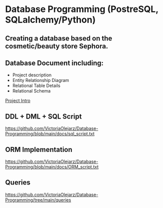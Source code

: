 # Database Programming (PostreSQL, SQLalchemy/Python)

## Creating a database based on the cosmetic/beauty store Sephora.
## Database Document including:
- Project description
- Entity Relationship Diagram
- Relational Table Details
- Relational Schema

[Project Intro](https://github.com/VictoriaOlejarz/Database-Programming/tree/main/intro)

## DDL + DML + SQL Script
https://github.com/VictoriaOlejarz/Database-Programming/blob/main/docs/sql_script.txt

## ORM Implementation
https://github.com/VictoriaOlejarz/Database-Programming/blob/main/docs/ORM_script.txt

## Queries

https://github.com/VictoriaOlejarz/Database-Programming/tree/main/queries



